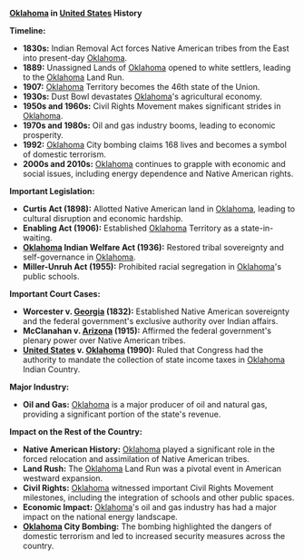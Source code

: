 **[Oklahoma](./../Oklahoma/) in [United States](./../United-States/) History**

**Timeline:**

* **1830s:** Indian Removal Act forces Native American tribes from the East into present-day [Oklahoma](./../Oklahoma/).
* **1889:** Unassigned Lands of [Oklahoma](./../Oklahoma/) opened to white settlers, leading to the [Oklahoma](./../Oklahoma/) Land Run.
* **1907:** [Oklahoma](./../Oklahoma/) Territory becomes the 46th state of the Union.
* **1930s:** Dust Bowl devastates [Oklahoma](./../Oklahoma/)'s agricultural economy.
* **1950s and 1960s:** Civil Rights Movement makes significant strides in [Oklahoma](./../Oklahoma/).
* **1970s and 1980s:** Oil and gas industry booms, leading to economic prosperity.
* **1992:** [Oklahoma](./../Oklahoma/) City bombing claims 168 lives and becomes a symbol of domestic terrorism.
* **2000s and 2010s:** [Oklahoma](./../Oklahoma/) continues to grapple with economic and social issues, including energy dependence and Native American rights.

**Important Legislation:**

* **Curtis Act (1898):** Allotted Native American land in [Oklahoma](./../Oklahoma/), leading to cultural disruption and economic hardship.
* **Enabling Act (1906):** Established [Oklahoma](./../Oklahoma/) Territory as a state-in-waiting.
* **[Oklahoma](./../Oklahoma/) Indian Welfare Act (1936):** Restored tribal sovereignty and self-governance in [Oklahoma](./../Oklahoma/).
* **Miller-Unruh Act (1955):** Prohibited racial segregation in [Oklahoma](./../Oklahoma/)'s public schools.

**Important Court Cases:**

* **Worcester v. [Georgia](./../Georgia/) (1832):** Established Native American sovereignty and the federal government's exclusive authority over Indian affairs.
* **McClanahan v. [Arizona](./../Arizona/) (1915):** Affirmed the federal government's plenary power over Native American tribes.
* **[United States](./../United-States/) v. [Oklahoma](./../Oklahoma/) (1990):** Ruled that Congress had the authority to mandate the collection of state income taxes in [Oklahoma](./../Oklahoma/) Indian Country.

**Major Industry:**

* **Oil and Gas:** [Oklahoma](./../Oklahoma/) is a major producer of oil and natural gas, providing a significant portion of the state's revenue.

**Impact on the Rest of the Country:**

* **Native American History:** [Oklahoma](./../Oklahoma/) played a significant role in the forced relocation and assimilation of Native American tribes.
* **Land Rush:** The [Oklahoma](./../Oklahoma/) Land Run was a pivotal event in American westward expansion.
* **Civil Rights:** [Oklahoma](./../Oklahoma/) witnessed important Civil Rights Movement milestones, including the integration of schools and other public spaces.
* **Economic Impact:** [Oklahoma](./../Oklahoma/)'s oil and gas industry has had a major impact on the national energy landscape.
* **[Oklahoma](./../Oklahoma/) City Bombing:** The bombing highlighted the dangers of domestic terrorism and led to increased security measures across the country.